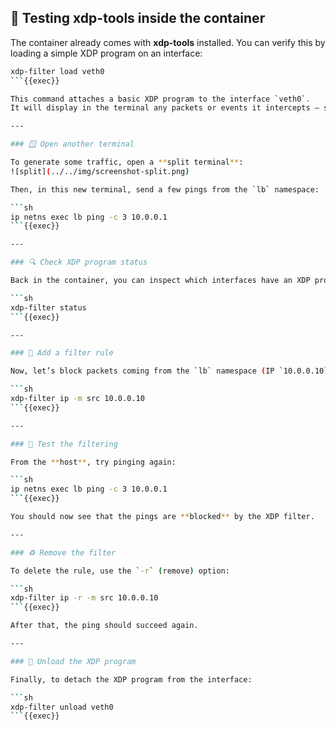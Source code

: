## 🧪 Testing xdp-tools inside the container

The container already comes with **xdp-tools** installed.
You can verify this by loading a simple XDP program on an interface:

```sh
xdp-filter load veth0
```{{exec}}

This command attaches a basic XDP program to the interface `veth0`.
It will display in the terminal any packets or events it intercepts — so you’ll see output when network traffic flows through that interface.

---

### 🪟 Open another terminal

To generate some traffic, open a **split terminal**:
![split](../../img/screenshot-split.png)

Then, in this new terminal, send a few pings from the `lb` namespace:

```sh
ip netns exec lb ping -c 3 10.0.0.1
```{{exec}}

---

### 🔍 Check XDP program status

Back in the container, you can inspect which interfaces have an XDP program loaded:

```sh
xdp-filter status
```{{exec}}

---

### 🚫 Add a filter rule

Now, let’s block packets coming from the `lb` namespace (IP `10.0.0.10`):

```sh
xdp-filter ip -m src 10.0.0.10
```{{exec}}

---

### 🧾 Test the filtering

From the **host**, try pinging again:

```sh
ip netns exec lb ping -c 3 10.0.0.1
```{{exec}}

You should now see that the pings are **blocked** by the XDP filter.

---

### ♻️ Remove the filter

To delete the rule, use the `-r` (remove) option:

```sh
xdp-filter ip -r -m src 10.0.0.10
```{{exec}}

After that, the ping should succeed again.

---

### 🧹 Unload the XDP program

Finally, to detach the XDP program from the interface:

```sh
xdp-filter unload veth0
```{{exec}}

